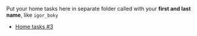 Put your home tasks here in separate folder called with your **first and last name**, like `igor_boky`

* [Home tasks #3](https://docs.google.com/document/d/1NTfj3ZMLuiKvp7f5AMZRn8Au95Ri3zAWUCxlrPQ0pxI/edit?usp=sharing)
